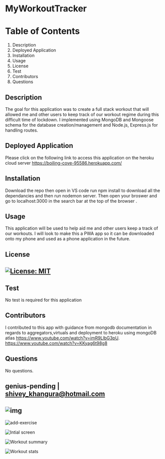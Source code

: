 
# MyWorkoutTracker



# Table of Contents
1. Description
2. Deployed Application
3. Installation
4. Usage
5. License
6. Test
7. Contributors
8. Questions
## Description
The goal for this application was to create a full stack workout that will allowed me and other users to keep track of our workout regime during this difficult time of lockdown. I implemented using MongoDB and Mongoose schema for the database creation/management and Node.js, Express.js for handling routes. 
## Deployed Application
Please click on the following link to access this application on the heroku cloud server https://boiling-cove-95586.herokuapp.com/
## Installation
Download the repo then open in VS code run npm install to download all the dependancies and then run nodemon server. Then open your broswer and go to localhost:3000 in the search bar at the top of the browser . 
## Usage
This application will be used to help aid me and other users keep a track of our workouts. I will look to make this a PWA app so it can be downloaded onto my phone and used as a phone application in the future.
## License
## [![License: MIT](https://img.shields.io/badge/License-MIT-yellow.svg)](https://opensource.org/licenses/MIT)
## Test
No test is required for this application
## Contributors
I contributed to this app with guidance from mongodb documentation in regards to aggregators,virtuals and deployment to heroku using mongoDB atlas 
https://www.youtube.com/watch?v=imR9LlbG3pU.
https://www.youtube.com/watch?v=KKyag6t98g8
## Questions
No questions.
## genius-pending | shivey_khangura@hotmail.com
## ![img](https://avatars2.githubusercontent.com/u/67982777?v=4)

![add-exercise](https://user-images.githubusercontent.com/67982777/106774118-b45b8d80-6639-11eb-8947-80f5334dcc89.jpg)

![Intial screen](https://user-images.githubusercontent.com/67982777/106774125-b6255100-6639-11eb-84e9-f4528925c1e2.png)

![Workout summary](https://user-images.githubusercontent.com/67982777/106774166-c0dfe600-6639-11eb-969b-80dce908d8be.png)

![Workout stats](https://user-images.githubusercontent.com/67982777/106774132-b887ab00-6639-11eb-83ca-c2307767cabb.png)

